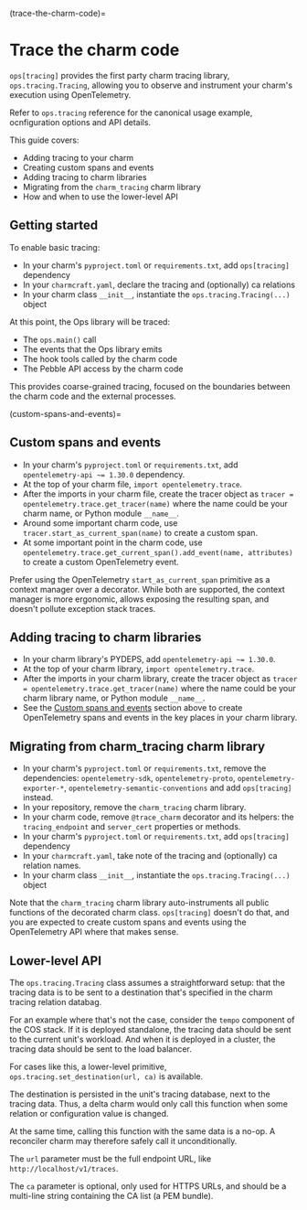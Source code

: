 (trace-the-charm-code)=
# Trace the charm code

`ops[tracing]` provides the first party charm tracing library,
`ops.tracing.Tracing`, allowing you to observe and instrument your charm's
execution using OpenTelemetry.

Refer to `ops.tracing` reference for the canonical usage example, ocnfiguration
options and API details.

This guide covers:
- Adding tracing to your charm
- Creating custom spans and events
- Adding tracing to charm libraries
- Migrating from the `charm_tracing` charm library
- How and when to use the lower-level API

## Getting started

To enable basic tracing:

- In your charm's `pyproject.toml` or `requirements.txt`, add `ops[tracing]` dependency
- In your `charmcraft.yaml`, declare the tracing and (optionally) ca relations
- In your charm class `__init__`, instantiate the `ops.tracing.Tracing(...)` object

At this point, the Ops library will be traced:
- The `ops.main()` call
- The events that the Ops library emits
- The hook tools called by the charm code
- The Pebble API access by the charm code

This provides coarse-grained tracing, focused on the boundaries between the
charm code and the external processes.

(custom-spans-and-events)=
## Custom spans and events

- In your charm's `pyproject.toml` or `requirements.txt`, add
  `opentelemetry-api ~= 1.30.0` dependency.
- At the top of your charm file, `import opentelemetry.trace`.
- After the imports in your charm file, create the tracer object as
  `tracer = opentelemetry.trace.get_tracer(name)` where the name
   could be your charm name, or Python module `__name__`.
- Around some important charm code, use
  `tracer.start_as_current_span(name)` to create a custom span.
- At some important point in the charm code, use
  `opentelemetry.trace.get_current_span().add_event(name, attributes)` to create
  a custom OpenTelemetry event.

Prefer using the OpenTelemetry `start_as_current_span` primitive as a context manager
over a decorator. While both are supported, the context manager is more ergonomic,
allows exposing the resulting span, and doesn't pollute exception stack traces.

## Adding tracing to charm libraries

- In your charm library's PYDEPS, add `opentelemetry-api ~= 1.30.0`.
- At the top of your charm library, `import opentelemetry.trace`.
- After the imports in your charm library, create the tracer object as
  `tracer = opentelemetry.trace.get_tracer(name)` where the name could be your
  charm library name, or Python module `__name__`.
- See the [Custom spans and events](custom-spans-and-events) section above to
  create OpenTelemetry spans and events in the key places in your charm library.

## Migrating from charm\_tracing charm library

- In your charm's `pyproject.toml` or `requirements.txt`, remove the dependencies:
  `opentelemetry-sdk`, `opentelemetry-proto`, `opentelemetry-exporter-*`,
  `opentelemetry-semantic-conventions` and add `ops[tracing]` instead.
- In your repository, remove the `charm_tracing` charm library.
- In your charm code, remove `@trace_charm` decorator and its helpers: the 
  `tracing_endpoint` and `server_cert` properties or methods.
- In your charm's `pyproject.toml` or `requirements.txt`, add `ops[tracing]` dependency
- In your `charmcraft.yaml`, take note of the tracing and (optionally) ca relation names.
- In your charm class `__init__`, instantiate the `ops.tracing.Tracing(...)` object

Note that the `charm_tracing` charm library auto-instruments all public functions
of the decorated charm class. `ops[tracing]` doesn't do that, and you are expected
to create custom spans and events using the OpenTelemetry API where that makes sense.

## Lower-level API

The `ops.tracing.Tracing` class assumes a straightforward setup: that the tracing data
is to be sent to a destination that's specified in the charm tracing relation databag.

For an example where that's not the case, consider the `tempo` component of the COS stack.
If it is deployed standalone, the tracing data should be sent to the current unit's workload.
And when it is deployed in a cluster, the tracing data should be sent to the load balancer.

For cases like this, a lower-level primitive, `ops.tracing.set_destination(url, ca)` is available.

The destination is persisted in the unit's tracing database, next to the tracing data.
Thus, a delta charm would only call this function when some relation or configuration
value is changed.

At the same time, calling this function with the same data is a no-op.
A reconciler charm may therefore safely call it unconditionally.

The `url` parameter must be the full endpoint URL, like `http://localhost/v1/traces`.

The `ca` parameter is optional, only used for HTTPS URLs, and should be a multi-line string
containing the CA list (a PEM bundle).
